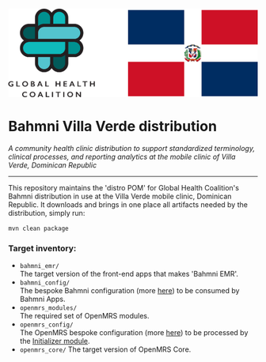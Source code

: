 ![alt tag](readme/GHC_and_flag_banner.png)
# Bahmni Villa Verde distribution

_A community health clinic distribution to support standardized terminology, clinical processes, and reporting analytics at the mobile clinic of Villa Verde, Dominican Republic_

-----

This repository maintains the 'distro POM' for Global Health Coalition's Bahmni distribution in use at the Villa Verde mobile clinic, Dominican Republic.
It downloads and brings in one place all artifacts needed by the distribution, simply run:
```
mvn clean package
```
### Target inventory:

* `bahmni_emr/`
<br/>The target version of the front-end apps that makes 'Bahmni EMR'.
* `bahmni_config/`
<br/>The bespoke Bahmni configuration (more [here](https://github.com/globalhealthcoalition/bahmni-config-villaverde)) to be consumed by Bahmni Apps.
* `openmrs_modules/`
<br/>The required set of OpenMRS modules.
* `openmrs_config/`
<br/>The OpenMRS bespoke configuration (more [here](https://github.com/globalhealthcoalition/openmrs-config-villaverde)) to be processed by the [Initializer module](https://github.com/mekomsolutions/openmrs-module-initializer).
* `openmrs_core/`
The target version of OpenMRS Core.
